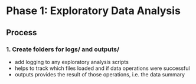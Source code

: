 # Phase 1: Exploratory Data Analysis 

## Process

### 1. Create folders for logs/ and outputs/

- add logging to any exploratory analysis scripts
- helps to track which files loaded and if data operations were successful
- outputs provides the result of those operations, i.e. the data summary